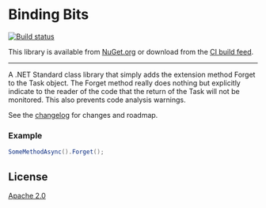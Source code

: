 # Binding Bits

[![Build status](https://ci.appveyor.com/api/projects/status/gmvrjms5y52fl8gw?svg=true)](https://ci.appveyor.com/project/kyleherzog/threadingamnesia)

This library is available from [NuGet.org](https://www.nuget.org/packages/ThreadingAmnesia/)
or download from the [CI build feed](https://ci.appveyor.com/nuget/ThreadingAmnesia).

--------------------------

A .NET Standard class library that simply adds the extension method Forget to the Task object.  The Forget method really does nothing but explicitly indicate to the reader of the code that the return of the Task will not be monitored.  This also prevents code analysis warnings.


See the [changelog](CHANGELOG.md) for changes and roadmap.

### Example

```c#
SomeMethodAsync().Forget();
```


## License
[Apache 2.0](LICENSE)